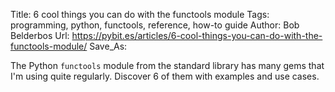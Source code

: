 Title: 6 cool things you can do with the functools module
Tags: programming, python, functools, reference, how-to guide
Author: Bob Belderbos
Url: https://pybit.es/articles/6-cool-things-you-can-do-with-the-functools-module/
Save_As:

The Python `functools` module from the standard library has many gems that I'm using quite regularly.
Discover 6 of them with examples and use cases.
